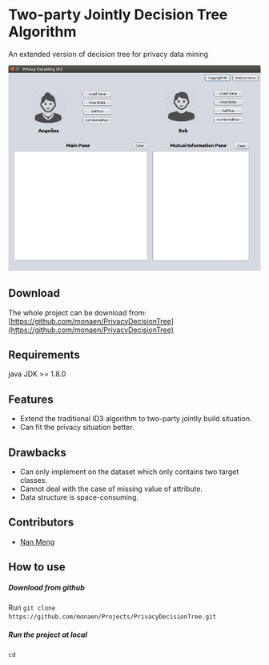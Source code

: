 # Two-party Jointly Decision Tree Algorithm

An extended version of decision tree for privacy data mining

![PrivacyDecitionTree](Welcome.png)

## Download ##

The whole project can be download from: 
[https://github.com/monaen/PrivacyDecisionTree](https://github.com/monaen/PrivacyDecisionTree)

## Requirements ##
java JDK >= 1.8.0

## Features ##

* Extend the traditional ID3 algorithm to two-party jointly build situation.
* Can fit the privacy situation better.

## Drawbacks ##

* Can only implement on the dataset which only contains two target classes.
* Cannot deal with the case of missing value of attribute.
* Data structure is space-consuming.

## Contributors ##

* [Nan Meng](http://naenmong.com)


## How to use ##
##### Download from github
Run `git clone https://github.com/monaen/Projects/PrivacyDecisionTree.git`

##### Run the project at local
```
cd 
```




